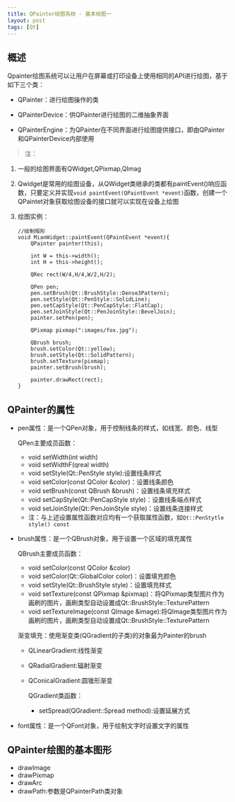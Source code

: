 ```yaml
---
title: QPainter绘图系统 - 基本绘图一
layout: post
tags: [Qt]
---
```


## 概述

Qpainter绘图系统可以让用户在屏幕或打印设备上使用相同的API进行绘图，基于如下三个类：

*   QPainter：进行绘图操作的类

*   QPainterDevice：供QPainter进行绘图的二维抽象界面

*   QPainterEngine：为QPainter在不同界面进行绘图提供接口，即由QPainter和QPainterDevice内部使用

>注：

1.  一般的绘图界面有QWidget,QPixmap,QImag

2.  Qwidget是常用的绘图设备，从QWidget类继承的类都有paintEvent()响应函数，只要定义并实现`void paintEvent(QPaintEvent *event)`函数，创建一个QPaintet对象获取绘图设备的接口就可以实现在设备上绘图
3.  绘图实例：  
    ```
    //绘制矩形
    void MianWidget::paintEvent(QPaintEvent *event){
        QPainter painter(this);

        int W = this->width();
        int H = this->height();

        QRec rect(W/4,H/4,W/2,H/2);

        QPen pen;
        pen.setBrush(Qt::BrushStyle::Dense3Pattern);
        pen.setStyle(Qt::PenStyle::SolidLine);
        pen.setCapStyle(Qt::PenCapStyle::FlatCap);
        pen.setJoinStyle(Qt::PenJoinStyle::BevelJoin);
        painter.setPen(pen);

        QPixmap pixmap(":images/fox.jpg");

        QBrush brush;
        brush.setColor(Qt::yellow);
        brush.setStyle(Qt::SolidPattern);
        brush.setTexture(pixmap);
        painter.setBrush(brush);

        painter.drawRect(rect);
    }
    ```

## QPainter的属性

*   pen属性：是一个QPen对象，用于控制线条的样式，如线宽、颜色、线型
  
     QPen主要成员函数：
     *  void setWidth(int width)
     *  void setWidthF(qreal width)
     *  void setStyle(Qt::PenStyle style):设置线条样式
     *  void setColor(const QColor &color)：设置线条颜色
     *  void setBrush(const QBrush &brush)：设置线条填充样式
     *  void setCapStyle(Qt::PenCapStyle style)：设置线条端点样式
     *  void setJoinStyle(Qt::PenJoinStyle style)：设置线条连接样式
     * 注：与上述设置属性函数对应均有一个获取属性函数，如`Qt::PenStytle style() const`

*   brush属性：是一个QBrush对象，用于设置一个区域的填充属性
    
    QBrush主要成员函数：
    *   void setColor(const QColor &color)
    *   void setColor(Qt::GlobalColor color)：设置填充颜色
    *   void setStyle(Qt::BrushStyle style)：设置填充样式
    *   void setTexture(const QPixmap &pixmap)：将QPixmap类型图片作为画刷的图片，画刷类型自动设置成Qt::BrushStyle::TexturePattern
    *   void setTextureImage(const QImage &image):将QImage类型图片作为画刷的图片，画刷类型自动设置成Qt::BrushStyle::TexturePattern

    渐变填充：使用渐变类(QGradient的子类)的对象最为Painter的brush
    * QLinearGradient:线性渐变
    * QRadialGradient:辐射渐变
    * QConicalGradient:圆锥形渐变

        QGradient类函数：
        * setSpread(QGradient::Spread method):设置延展方式
        
*   font属性：是一个QFont对象，用于绘制文字时设置文字的属性


## QPainter绘图的基本图形

*   drawImage
*   drawPixmap
*   drawArc
*   drawPath:参数是QPainterPath类对象












